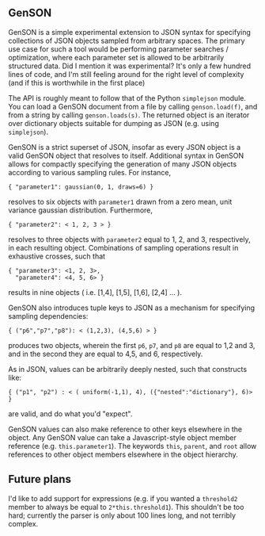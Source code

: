 ## GenSON

GenSON is a simple experimental extension to JSON syntax for specifying collections of JSON objects sampled from arbitrary spaces.  The primary use case for such a tool would be performing parameter searches / optimization, where each parameter set is allowed to be arbitrarily structured data.  Did I mention it was experimental?  It's only a few hundred lines of code, and I'm still feeling around for the right level of complexity (and if this is worthwhile in the first place)

The API is roughly meant to follow that of the Python `simplejson` module.  You can load a GenSON document from a file by calling `genson.load(f)`, and from a string by calling `genson.loads(s)`.  The returned object is an iterator over dictionary objects suitable for dumping as JSON (e.g. using `simplejson`).

GenSON is a strict superset of JSON, insofar as every JSON object is a valid GenSON object that resolves to itself. Additional syntax in GenSON allows for compactly specifying the generation of many JSON objects according to various sampling rules.  For instance,

    { "parameter1": gaussian(0, 1, draws=6) }

resolves to six objects with `parameter1` drawn from a zero mean, unit variance gaussian distribution.  Furthermore,

    { "parameter2": < 1, 2, 3 > }
    
resolves to three objects with `parameter2` equal to 1, 2, and 3, respectively, in each resulting object.  Combinations of sampling operations result in exhaustive crosses, such that

    { "parameter3": <1, 2, 3>,
      "parameter4": <4, 5, 6> }

results in nine objects ( i.e. [1,4], [1,5], [1,6], [2,4] ... ).

GenSON also introduces tuple keys to JSON as a mechanism for specifying sampling dependencies:

    { ("p6","p7","p8"): < (1,2,3), (4,5,6) > }

produces two objects, wherein the first `p6`, `p7`, and `p8` are equal to 1,2 and 3, and in the second they are equal to 4,5, and 6, respectively.

As in JSON, values can be arbitrarily deeply nested, such that constructs like:

    { ("p1", "p2") : < ( uniform(-1,1), 4), ({"nested":"dictionary"}, 6)> }

are valid, and do what you'd "expect".

GenSON values can also make reference to other keys elsewhere in the object.  Any GenSON value can take a Javascript-style object member reference (e.g. `this.parameter1`).  The keywords `this`, `parent`, and `root` allow references to other object members elsewhere in the object hierarchy.

## Future plans

I'd like to add support for expressions (e.g. if you wanted a `threshold2` member to always be equal to `2*this.threshold1`).  This shouldn't be too hard; currently the parser is only about 100 lines long, and not terribly complex.